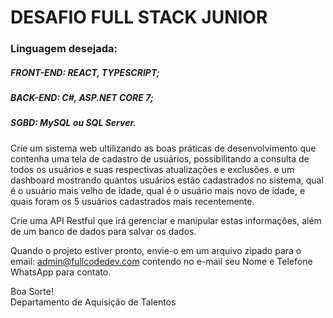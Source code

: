 # DESAFIO FULL STACK JUNIOR

<h3> Linguagem desejada: </h3> 
<h5>FRONT-END: REACT, TYPESCRIPT; </h5> 
<h5> BACK-END: C#, ASP.NET CORE 7; </h5> 
<h5> SGBD: MySQL ou SQL Server. </h5>

Crie um sistema web ultilizando as boas práticas de desenvolvimento que contenha uma tela de cadastro de usuários, possibilitando a consulta de todos os usuários e suas respectivas atualizações
e exclusões.  e um dashboard mostrando quantos usuários estão cadastrados no sistema, qual é o usuário mais velho de idade, qual é o usuário mais novo de idade, e quais foram os 5 usuários
cadastrados mais recentemente.

Crie uma API Restful que irá gerenciar e manipular estas informações, além de um banco de dados para salvar os dados. 

Quando o projeto estiver pronto, envie-o em um arquivo zipado para o email: admin@fullcodedev.com contendo no e-mail seu Nome e Telefone WhatsApp para contato.

Boa Sorte!<br>Departamento de Aquisição de Talentos</br>
